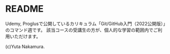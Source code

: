 # README

Udemy, Proglusで公開しているカリキュラム「Git/GitHub入門（2022公開版）」のコマンド週です。 該当コースの受講生の方が、個人的な学習の範囲内でご利用いただけます。

(c)Yuta Nakamura.
